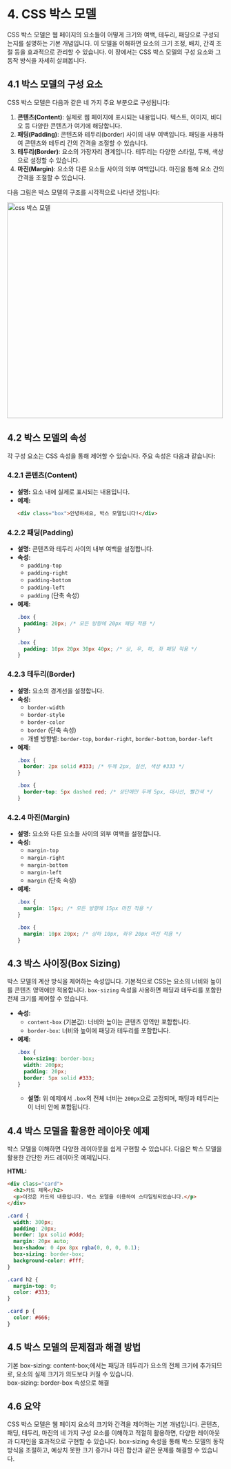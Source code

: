 # 4. CSS 박스 모델

CSS 박스 모델은 웹 페이지의 요소들이 어떻게 크기와 여백, 테두리, 패딩으로 구성되는지를 설명하는 기본 개념입니다. 이 모델을 이해하면 요소의 크기 조정, 배치, 간격 조절 등을 효과적으로 관리할 수 있습니다. 이 장에서는 CSS 박스 모델의 구성 요소와 그 동작 방식을 자세히 살펴봅니다.

## 4.1 박스 모델의 구성 요소

CSS 박스 모델은 다음과 같은 네 가지 주요 부분으로 구성됩니다:

1. **콘텐츠(Content)**: 실제로 웹 페이지에 표시되는 내용입니다. 텍스트, 이미지, 비디오 등 다양한 콘텐츠가 여기에 해당합니다.
2. **패딩(Padding)**: 콘텐츠와 테두리(border) 사이의 내부 여백입니다. 패딩을 사용하여 콘텐츠와 테두리 간의 간격을 조절할 수 있습니다.
3. **테두리(Border)**: 요소의 가장자리 경계입니다. 테두리는 다양한 스타일, 두께, 색상으로 설정할 수 있습니다.
4. **마진(Margin)**: 요소와 다른 요소들 사이의 외부 여백입니다. 마진을 통해 요소 간의 간격을 조절할 수 있습니다.

다음 그림은 박스 모델의 구조를 시각적으로 나타낸 것입니다:

<img alt="css 박스 모델" src='/img/docs/css/box-model.png' width="500px" />

## 4.2 박스 모델의 속성

각 구성 요소는 CSS 속성을 통해 제어할 수 있습니다. 주요 속성은 다음과 같습니다:

### 4.2.1 콘텐츠(Content)

- **설명:** 요소 내에 실제로 표시되는 내용입니다.
- **예제:**
  ```html
  <div class="box">안녕하세요, 박스 모델입니다!</div>
  ```

### 4.2.2 패딩(Padding)

- **설명:** 콘텐츠와 테두리 사이의 내부 여백을 설정합니다.
- **속성:**
  - `padding-top`
  - `padding-right`
  - `padding-bottom`
  - `padding-left`
  - `padding` (단축 속성)
- **예제:**
  ```css
  .box {
    padding: 20px; /* 모든 방향에 20px 패딩 적용 */
  }
  ```
  ```css
  .box {
    padding: 10px 20px 30px 40px; /* 상, 우, 하, 좌 패딩 적용 */
  }
  ```

### 4.2.3 테두리(Border)

- **설명:** 요소의 경계선을 설정합니다.
- **속성:**
  - `border-width`
  - `border-style`
  - `border-color`
  - `border` (단축 속성)
  - 개별 방향별: `border-top`, `border-right`, `border-bottom`, `border-left`
- **예제:**
  ```css
  .box {
    border: 2px solid #333; /* 두께 2px, 실선, 색상 #333 */
  }
  ```
  ```css
  .box {
    border-top: 5px dashed red; /* 상단에만 두께 5px, 대시선, 빨간색 */
  }
  ```

### 4.2.4 마진(Margin)

- **설명:** 요소와 다른 요소들 사이의 외부 여백을 설정합니다.
- **속성:**
  - `margin-top`
  - `margin-right`
  - `margin-bottom`
  - `margin-left`
  - `margin` (단축 속성)
- **예제:**
  ```css
  .box {
    margin: 15px; /* 모든 방향에 15px 마진 적용 */
  }
  ```
  ```css
  .box {
    margin: 10px 20px; /* 상하 10px, 좌우 20px 마진 적용 */
  }
  ```

## 4.3 박스 사이징(Box Sizing)

박스 모델의 계산 방식을 제어하는 속성입니다. 기본적으로 CSS는 요소의 너비와 높이를 콘텐츠 영역에만 적용합니다. `box-sizing` 속성을 사용하면 패딩과 테두리를 포함한 전체 크기를 제어할 수 있습니다.

- **속성:**
  - `content-box` (기본값): 너비와 높이는 콘텐츠 영역만 포함합니다.
  - `border-box`: 너비와 높이에 패딩과 테두리를 포함합니다.
- **예제:**
  ```css
  .box {
    box-sizing: border-box;
    width: 200px;
    padding: 20px;
    border: 5px solid #333;
  }
  ```
  - **설명:** 위 예제에서 `.box`의 전체 너비는 `200px`으로 고정되며, 패딩과 테두리는 이 너비 안에 포함됩니다.

## 4.4 박스 모델을 활용한 레이아웃 예제

박스 모델을 이해하면 다양한 레이아웃을 쉽게 구현할 수 있습니다. 다음은 박스 모델을 활용한 간단한 카드 레이아웃 예제입니다.

**HTML:**

```html
<div class="card">
  <h2>카드 제목</h2>
  <p>이것은 카드의 내용입니다. 박스 모델을 이용하여 스타일링되었습니다.</p>
</div>
```

```css
.card {
  width: 300px;
  padding: 20px;
  border: 1px solid #ddd;
  margin: 20px auto;
  box-shadow: 0 4px 8px rgba(0, 0, 0, 0.1);
  box-sizing: border-box;
  background-color: #fff;
}

.card h2 {
  margin-top: 0;
  color: #333;
}

.card p {
  color: #666;
}
```

## 4.5 박스 모델의 문제점과 해결 방법

기본 box-sizing: content-box;에서는 패딩과 테두리가 요소의 전체 크기에 추가되므로, 요소의 실제 크기가 의도보다 커질 수 있습니다. <br/> box-sizing: border-box 속성으로 해결

## 4.6 요약

CSS 박스 모델은 웹 페이지 요소의 크기와 간격을 제어하는 기본 개념입니다. 콘텐츠, 패딩, 테두리, 마진의 네 가지 구성 요소를 이해하고 적절히 활용하면, 다양한 레이아웃과 디자인을 효과적으로 구현할 수 있습니다. box-sizing 속성을 통해 박스 모델의 동작 방식을 조절하고, 예상치 못한 크기 증가나 마진 합산과 같은 문제를 해결할 수 있습니다.
